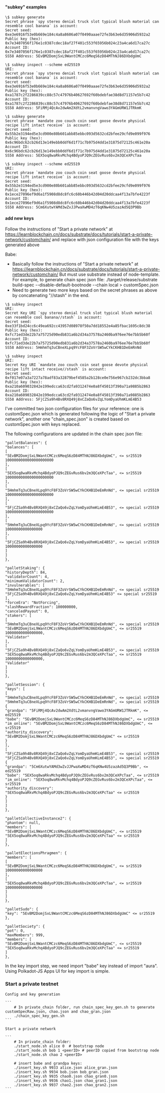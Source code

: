 #### "subkey" examples

```
\$ subkey generate
Secret phrase `spy stereo denial truck slot typical blush material can resemble cool banana` is account:
Secret seed: 0xe3e6916f53e0b669e184c4a8a8606a07f0490aaae72fe3b63e6d35906d5932a2
Public key (hex): 0x7e3407056f176e1c0387cdec18af27f401c553f65956b024c23a4ca6d17ca27c
Account ID: 0x7e3407056f176e1c0387cdec18af27f401c553f65956b024c23a4ca6d17ca27c
SS58 Address: 5EvBM2DomjSxL9WantCMCzc6MeqS6zD84MThNJ86DXbdgUmC
```

```
\$ subkey inspect --scheme ed25519
URI:
Secret phrase `spy stereo denial truck slot typical blush material can resemble cool banana` is account:
Secret seed: 0xe3e6916f53e0b669e184c4a8a8606a07f0490aaae72fe3b63e6d35906d5932a2
Public key (hex): 0xa1787c2f2286839cc88c57c47976b40627692f60bdebfae38d8d71157e5b7c42
Account ID: 0xa1787c2f2286839cc88c57c47976b40627692f60bdebfae38d8d71157e5b7c42
SS58 Address: 5FiRMj4QcAv2dwAm2XdtL2vmanvngVawo3YAGmURW1JTRkmK
```

```
\$ subkey generate
Secret phrase `mandate zoo couch coin seat goose devote physical recipe lift intact receive` is account:
Secret seed: 0x55b2e3194ed5e3cd900e80b601abb85ebbc093d5632cd2bfee29cfd9e099f976
Public key (hex): 0x6c96bdc62cb26d13e149ebb0ddf6d1f71c7b975d4dd1e31875d72125c461e20a
Account ID: 0x6c96bdc62cb26d13e149ebb0ddf6d1f71c7b975d4dd1e31875d72125c461e20a
SS58 Address: 5EX5oq8waRkvMchq4BdyoPJQ9cZEGvRus6bv2m3QCeXPcTaa
```

```
\$ subkey inspect --scheme ed25519
URI:
Secret phrase `mandate zoo couch coin seat goose devote physical recipe lift intact receive` is account:
Secret seed: 0x55b2e3194ed5e3cd900e80b601abb85ebbc093d5632cd2bfee29cfd9e099f976
Public key (hex): 0x1ece27096ef9d6a1f5908d8dc8fc6c60b446b42d04d20ddcaa4f13a7bfe4223f
Account ID: 0x1ece27096ef9d6a1f5908d8dc8fc6c60b446b42d04d20ddcaa4f13a7bfe4223f
SS58 Address: 5Cm6XutwYAMd3wZvJJPwaXwMD4zT6qKNw4U5zazAd5Q3P9Bb
```


#### add new keys
Follow the instructions of "Start a private network" at https://learnblockchain.cn/docs/substrate/docs/tutorials/start-a-private-network/customchain/
   and replace with json configuration file with the keys generated above

Babe:

* Basically follow the instructions of "Start a private network" at https://learnblockchain.cn/docs/substrate/docs/tutorials/start-a-private-network/customchain/
   But must use substrate instead of node-template.
   For example, to generate chain spec json file:
   ./target/release/substrate build-spec --disable-default-bootnode --chain local > customSpec.json
*  Need to generate two more keys based on the secret phrases as above by concatenating "//stash" in the end.

```
\$ subkey inspect
URI:
Secret Key URI `spy stereo denial truck slot typical blush material can resemble cool banana//stash` is account:
Secret seed: 0xe33f1bd24cc6c49ea692cc43957d08978f50a7dd18552e4a85fbac1695c8dc38
Public key (hex): 0xfc71ed3de22b7a75725d90edb831a6b2d34a37578a2460ba976ee76e7bb5b60f
Account ID: 0xfc71ed3de22b7a75725d90edb831a6b2d34a37578a2460ba976ee76e7bb5b60f
SS58 Address: 5HmhmTq3uCBneXLpq9YcF8F3ZoVrSW5wCYkCKHB1DeEmRnNd
```

```
\$ subkey inspect
URI:
Secret Key URI `mandate zoo couch coin seat goose devote physical recipe lift intact receive//stash` is account:
Secret seed: 0xf017e07a3a7227a78adf83a32879bef4585a2b128ce0e756e967cb232dc3bba8
Public key (hex): 0xa210a609032842e199edcca63cd2fa9312474e0a8f45013f390a71a9885b2863
Account ID: 0xa210a609032842e199edcca63cd2fa9312474e0a8f45013f390a71a9885b2863
SS58 Address: 5FjCZSa9h4Bv8RXQ49j8xCZaQo6vZqLYomDyaUhmKLmE4B53
```

I've committed two json configuration files for your reference: one is customSpec.json which is generated following the logic of "Start a private network",
    another one "chain_spec.json" is created based on customSpec.json with keys replaced.

The following configurations are updated in the chain spec json file:

```
"palletBalances": {
"balances": [
[
"5EvBM2DomjSxL9WantCMCzc6MeqS6zD84MThNJ86DXbdgUmC", <= sr25519
1000000000000000000000
],
[
"5EX5oq8waRkvMchq4BdyoPJQ9cZEGvRus6bv2m3QCeXPcTaa", <= sr25519
1000000000000000000000
],
[
"5HmhmTq3uCBneXLpq9YcF8F3ZoVrSW5wCYkCKHB1DeEmRnNd", <= special sr25519
1000000000000000000000
],
[
"5FjCZSa9h4Bv8RXQ49j8xCZaQo6vZqLYomDyaUhmKLmE4B53", <= special sr25519
1000000000000000000000
],
[
"5HmhmTq3uCBneXLpq9YcF8F3ZoVrSW5wCYkCKHB1DeEmRnNd", <= special sr25519
10000000000000000
],
[
"5FjCZSa9h4Bv8RXQ49j8xCZaQo6vZqLYomDyaUhmKLmE4B53", <= special sr25519
10000000000000000
]
]
},
```
```
"palletStaking": {
"historyDepth": 84,
"validatorCount": 4,
"minimumValidatorCount": 2,
"invulnerables": [
"5HmhmTq3uCBneXLpq9YcF8F3ZoVrSW5wCYkCKHB1DeEmRnNd", <= special sr25519
"5FjCZSa9h4Bv8RXQ49j8xCZaQo6vZqLYomDyaUhmKLmE4B53" <= special sr25519
],
"forceEra": "NotForcing",
"slashRewardFraction": 100000000,
"canceledPayout": 0,
"stakers": [
[
"5HmhmTq3uCBneXLpq9YcF8F3ZoVrSW5wCYkCKHB1DeEmRnNd", <= special sr25519
"5EvBM2DomjSxL9WantCMCzc6MeqS6zD84MThNJ86DXbdgUmC", <= sr25519
10000000000000000,
"Validator"
],
[
"5FjCZSa9h4Bv8RXQ49j8xCZaQo6vZqLYomDyaUhmKLmE4B53", <= special sr25519
"5EX5oq8waRkvMchq4BdyoPJQ9cZEGvRus6bv2m3QCeXPcTaa", <= sr25519
10000000000000000,
"Validator"
]
]
},
```
```
"palletSession": {
"keys": [
[
"5HmhmTq3uCBneXLpq9YcF8F3ZoVrSW5wCYkCKHB1DeEmRnNd", <= special sr25519
"5HmhmTq3uCBneXLpq9YcF8F3ZoVrSW5wCYkCKHB1DeEmRnNd", <= special sr25519
{
"grandpa": "5FiRMj4QcAv2dwAm2XdtL2vmanvngVawo3YAGmURW1JTRkmK", <= ed25519
"babe": "5EvBM2DomjSxL9WantCMCzc6MeqS6zD84MThNJ86DXbdgUmC", <= sr25519
"im_online": "5EvBM2DomjSxL9WantCMCzc6MeqS6zD84MThNJ86DXbdgUmC", <= sr25519
"authority_discovery": "5EvBM2DomjSxL9WantCMCzc6MeqS6zD84MThNJ86DXbdgUmC" <= sr25519
}
],
[
"5FjCZSa9h4Bv8RXQ49j8xCZaQo6vZqLYomDyaUhmKLmE4B53", <= special sr25519
"5FjCZSa9h4Bv8RXQ49j8xCZaQo6vZqLYomDyaUhmKLmE4B53", <= special sr25519
{
"grandpa": "5Cm6XutwYAMd3wZvJJPwaXwMD4zT6qKNw4U5zazAd5Q3P9Bb", <= ed25519
"babe": "5EX5oq8waRkvMchq4BdyoPJQ9cZEGvRus6bv2m3QCeXPcTaa", <= sr25519
"im_online": "5EX5oq8waRkvMchq4BdyoPJQ9cZEGvRus6bv2m3QCeXPcTaa", <= sr25519
"authority_discovery": "5EX5oq8waRkvMchq4BdyoPJQ9cZEGvRus6bv2m3QCeXPcTaa" <= sr25519
}
]
]
},
```
```
"palletCollectiveInstance2": {
"phantom": null,
"members": [
"5EvBM2DomjSxL9WantCMCzc6MeqS6zD84MThNJ86DXbdgUmC", <= sr25519
"5EX5oq8waRkvMchq4BdyoPJQ9cZEGvRus6bv2m3QCeXPcTaa" <= sr25519
]
},
```

```
"palletElectionsPhragmen": {
"members": [
[
"5EvBM2DomjSxL9WantCMCzc6MeqS6zD84MThNJ86DXbdgUmC", <= sr25519
10000000000000000
],
[
"5EX5oq8waRkvMchq4BdyoPJQ9cZEGvRus6bv2m3QCeXPcTaa", <= sr25519
10000000000000000
]
]
},
```

```
"palletSudo": {
"key": "5EvBM2DomjSxL9WantCMCzc6MeqS6zD84MThNJ86DXbdgUmC" <= sr25519
},

```
```
"palletSociety": {
"pot": 0,
"maxMembers": 999,
"members": [
"5EvBM2DomjSxL9WantCMCzc6MeqS6zD84MThNJ86DXbdgUmC", <= sr25519
"5EX5oq8waRkvMchq4BdyoPJQ9cZEGvRus6bv2m3QCeXPcTaa" <= sr25519
]
},

```

In the key import step, we need import "babe" key instead of import "aura".
   Using Polkadot-JS Apps UI for key import is simple.

### Start a private testnet

    Config and key generation

    ```
        # In private_chain folder, run chain_spec_key_gen.sh to generate customSpecRaw.json, chao.json and chao_gran.json
        ./chain_spec_key_gen.sh  
    ```

    Start a private network

    ```
        # In private_chain folder:
        ./start_node.sh alice 0  # bootstrap node
        ./start_node.sh bob 1 <peerID> # peerID copied from bootstrap node
        ./start_node.sh chao 2 <peerID>

        # insert babe and grandpa keys:
        ./insert_key.sh 9933 alice.json alice_gran.json
        ./insert_key.sh 9934 bob.json bob_gran.json
        ./insert_key.sh 9935 chao0.json chao_gran0.json
        ./insert_key.sh 9936 chao1.json chao_gran1.json
        ./insert_key.sh 9937 chao2.json chao_gran2.json      
    ```
